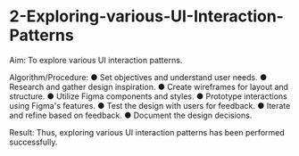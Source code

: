# 2-Exploring-various-UI-Interaction-Patterns
Aim:
To explore various UI interaction patterns.

Algorithm/Procedure:
●	Set objectives and understand user needs.
●	Research and gather design inspiration.
●	Create wireframes for layout and structure.
●	Utilize Figma components and styles.
●	Prototype interactions using Figma's features.
●	Test the design with users for feedback.
●	Iterate and refine based on feedback.
●	Document the design decisions.
 
   






Result:
Thus, exploring various UI interaction patterns has been performed successfully.
